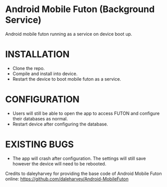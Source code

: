 Android Mobile Futon (Background Service)
=========================================

Android mobile futon running as a service on device boot up.

INSTALLATION
============

- Clone the repo.
- Compile and install into device.
- Restart the device to boot mobile futon as a service.


CONFIGURATION
=============

- Users will still be able to open the app to access FUTON and configure their databases as normal.
- Restart device after configuring the database.


EXISTING BUGS
=============

- The app will crash after configuration. The settings will still save however the device will need to be rebooted.





Credits to daleyharvey for providing the base code of Android Mobile Futon online:
https://github.com/daleharvey/Android-MobileFuton
